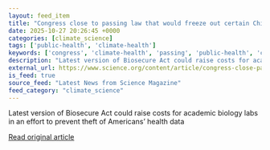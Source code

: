 ```yaml
---
layout: feed_item
title: "Congress close to passing law that would freeze out certain Chinese biotechs"
date: 2025-10-27 20:26:45 +0000
categories: [climate_science]
tags: ['public-health', 'climate-health']
keywords: ['congress', 'climate-health', 'passing', 'public-health', 'close']
description: "Latest version of Biosecure Act could raise costs for academic biology labs in an effort to prevent theft of Americans’ health data"
external_url: https://www.science.org/content/article/congress-close-passing-law-would-freeze-out-certain-chinese-biotechs
is_feed: true
source_feed: "Latest News from Science Magazine"
feed_category: "climate_science"
---
```


Latest version of Biosecure Act could raise costs for academic biology labs in an effort to prevent theft of Americans’ health data

[Read original article](https://www.science.org/content/article/congress-close-passing-law-would-freeze-out-certain-chinese-biotechs)
